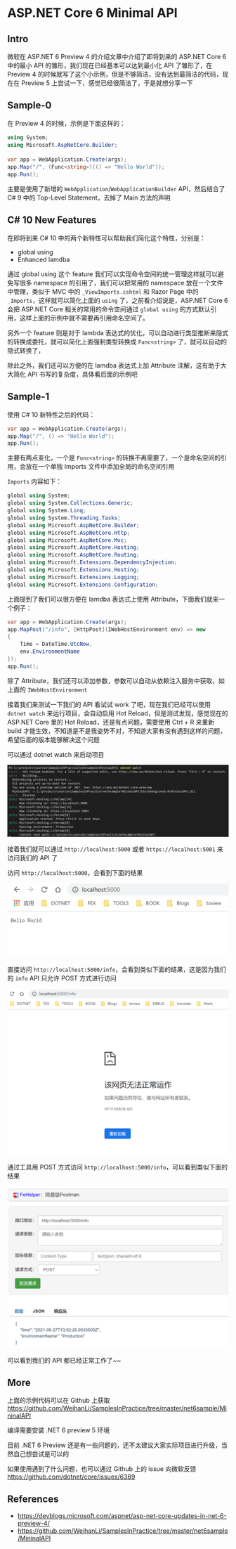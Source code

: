 # ASP.NET Core 6 Minimal API

## Intro

微软在 ASP.NET 6 Preview 4 的介绍文章中介绍了即将到来的 ASP.NET Core 6 中的最小 API 的雏形，我们现在已经基本可以达到最小化 API 了雏形了，在 Preview 4 的时候就写了这个小示例，但是不够简洁，没有达到最简洁的代码，现在在 Preview 5 上尝试一下，感觉已经很简洁了，于是就想分享一下

## Sample-0

在 Preview 4 的时候，示例是下面这样的：

``` c#
using System;
using Microsoft.AspNetCore.Builder;

var app = WebApplication.Create(args);
app.Map("/", (Func<string>)(() => "Hello World"));
app.Run();
```

主要是使用了新增的 `WebApplication`/`WebApplicationBuilder` API，然后结合了 C# 9 中的 Top-Level Statement，去掉了 Main 方法的声明

## C# 10 New Features

在即将到来 C# 10 中的两个新特性可以帮助我们简化这个特性，分别是：

- global using
- Enhanced lamdba

通过 global using 这个 feature 我们可以实现命令空间的统一管理这样就可以避免写很多 namespace 的引用了，我们可以把常用的 namespace 放在一个文件中管理，类似于 MVC 中的 `_ViewImports.cshtml` 和 Razor Page 中的 `_Imports`，这样就可以简化上面的 `using` 了，之前看介绍说是，ASP.NET Core 6 会把 ASP.NET Core 相关的常用的命令空间通过 `global using` 的方式默认引用，这样上面的示例中就不需要再引用命名空间了。

另外一个 feature 则是对于 lambda 表达式的优化，可以自动进行类型推断来隐式的转换成委托，就可以简化上面强制类型转换成 `Func<string>` 了，就可以自动的隐式转换了，

除此之外，我们还可以方便的在 lamdba 表达式上加 Attribute 注解，这有助于大大简化 API 书写的复杂度，具体看后面的示例吧

## Sample-1

使用 C# 10 新特性之后的代码：

``` c#
var app = WebApplication.Create(args);
app.Map("/", () => "Hello World");
app.Run();
```

主要有两点变化，一个是 `Func<string>` 的转换不再需要了，一个是命名空间的引用，会放在一个单独 Imports 文件中添加全局的命名空间引用

`Imports` 内容如下：

``` c#
global using System;
global using System.Collections.Generic;
global using System.Linq;
global using System.Threading.Tasks;
global using Microsoft.AspNetCore.Builder;
global using Microsoft.AspNetCore.Http;
global using Microsoft.AspNetCore.Mvc;
global using Microsoft.AspNetCore.Hosting;
global using Microsoft.AspNetCore.Routing;
global using Microsoft.Extensions.DependencyInjection;
global using Microsoft.Extensions.Hosting;
global using Microsoft.Extensions.Logging;
global using Microsoft.Extensions.Configuration;
```

上面提到了我们可以很方便在 lamdba 表达式上使用 Attribute，下面我们就来一个例子：

``` c#
var app = WebApplication.Create(args);
app.MapPost("/info", [HttpPost](IWebHostEnvironment env) => new 
{
    Time = DateTime.UtcNow,
    env.EnvironmentName 
});
app.Run();
```

除了 Attribute，我们还可以添加参数，参数可以自动从依赖注入服务中获取，如上面的 `IWebHostEnvironment`

接着我们来测试一下我们的 API 看试试 work 了吧，现在我们已经可以使用 `dotnet watch` 来运行项目，会自动启用 Hot Reload，但是测试发现，感觉现在的 ASP.NET Core 里的 Hot Reload，还是有点问题，需要使用 Ctrl + R 来重新 build 才能生效，不知道是不是我姿势不对，不知道大家有没有遇到这样的问题，希望后面的版本能够解决这个问题

可以通过 dotnet watch 来启动项目

![](./images/image-20210627214657419.png)

接着我们就可以通过 `http://localhost:5000` 或者 `https://localhost:5001` 来访问我们的 API 了

访问 `http://localhost:5000`，会看到下面的结果

![](./images/image-20210627215050714.png)

直接访问 `http://localhost:5000/info`，会看到类似下面的结果，这是因为我们的 `info` API 只允许 POST 方式进行访问

![](./images/image-20210627215119996.png)

通过工具用 POST 方式访问 `http://localhost:5000/info`，可以看到类似下面的结果

![](./images/image-20210627215142361.png)

可以看到我们的 API 都已经正常工作了~~

## More

上面的示例代码可以在 Github 上获取 <https://github.com/WeihanLi/SamplesInPractice/tree/master/net6sample/MininalAPI>

编译需要安装 .NET 6  preview 5 环境

目前 .NET 6 Preview 还是有一些问题的，还不太建议大家实际项目进行升级，当然自己想尝试是可以的

如果使用遇到了什么问题，也可以通过 Github 上的 issue 向微软反馈 <https://github.com/dotnet/core/issues/6389>

## References

- <https://devblogs.microsoft.com/aspnet/asp-net-core-updates-in-net-6-preview-4/>
- <https://github.com/WeihanLi/SamplesInPractice/tree/master/net6sample/MininalAPI>
